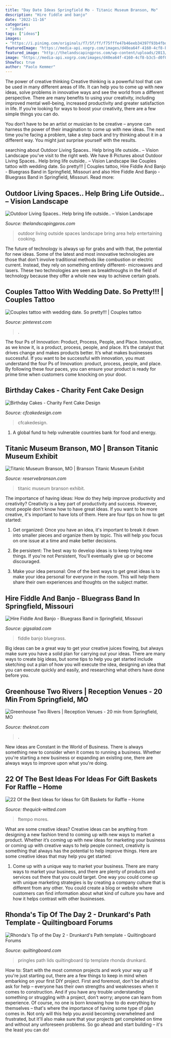 ```yaml
---
title: "Day Date Ideas Springfield Mo - Titanic Museum Branson, Mo"
description: "Hire fiddle and banjo"
date: "2022-11-16"
categories:
- "ideas"
tags: ["ideas"]
images:
- "https://i.pinimg.com/originals/f7/5f/ff/f75fffe47b46eeb34397f93b4fbd9c29.jpg"
featuredImage: "https://media-api.xogrp.com/images/d40ea64f-4160-4cf8-b3c5-d0f065a374f8"
featured_image: "http://thelandscapingpros.com/wp-content/uploads/2013/01/outdoor-living-room.jpg"
image: "https://media-api.xogrp.com/images/d40ea64f-4160-4cf8-b3c5-d0f065a374f8"
ShowToc: true
author: "Paolo Kemmer"
---
```



The power of creative thinking
Creative thinking is a powerful tool that can be used in many different areas of life. It can help you to come up with new ideas, solve problems in innovative ways and see the world from a different perspective.
There are many benefits to using your creativity, including improved mental well-being, increased productivity and greater satisfaction in life. If you’re looking for ways to boost your creativity, there are a few simple things you can do.

You don’t have to be an artist or musician to be creative – anyone can harness the power of their imagination to come up with new ideas. The next time you’re facing a problem, take a step back and try thinking about it in a different way. You might just surprise yourself with the results.

	

		
searching about Outdoor Living Spaces.. Help bring life outside.. – Vision Landscape you've visit to the right web. We have 8 Pictures about Outdoor Living Spaces.. Help bring life outside.. – Vision Landscape like Couples tattoo with wedding date. So pretty!!! | Couples tattoo, Hire Fiddle And Banjo - Bluegrass Band in Springfield, Missouri and also Hire Fiddle And Banjo - Bluegrass Band in Springfield, Missouri. Read more:
		
    
## Outdoor Living Spaces.. Help Bring Life Outside.. – Vision Landscape

<img loading=lazy src="http://thelandscapingpros.com/wp-content/uploads/2013/01/outdoor-living-room.jpg" onerror="this.onerror=null;this.src='https://tse1.mm.bing.net/th?id=OIP.h3_DcbUM7zGh6mVqm8eqBQHaFj&amp;pid=15.1';" alt="Outdoor Living Spaces.. Help bring life outside.. – Vision Landscape">

_Source: thelandscapingpros.com_

>outdoor living outside spaces landscape bring area help entertaining cooking. 

	

The future of technology is always up for grabs and with that, the potential for new ideas. Some of the latest and most innovative technologies are those that don't involve traditional methods like combustion or electric current. Instead, they rely on something entirely different- microwaves and lasers. These two technologies are seen as breakthroughs in the field of technology because they offer a whole new way to achieve certain goals.

    
## Couples Tattoo With Wedding Date. So Pretty!!! | Couples Tattoo

<img loading=lazy src="https://i.pinimg.com/originals/fa/cb/5b/facb5bf1105c7584d6c14b5f5b119c76.jpg" onerror="this.onerror=null;this.src='https://tse4.mm.bing.net/th?id=OIP.tI2k3UHmlQ_RiPmW2aC94wHaJ6&amp;pid=15.1';" alt="Couples tattoo with wedding date. So pretty!!! | Couples tattoo">

_Source: pinterest.com_

>. 

	

The four Ps of Innovation: Product, Process, People, and Place.
Innovation, as we know it, is a product, process, people, and place. It’s the catalyst that drives change and makes products better. It’s what makes businesses successful.
If you want to be successful with innovation, you must understand the four Ps of Innovation: product, process, people, and place. By following these four paces, you can ensure your product is ready for prime time when customers come knocking on your door.

    
## Birthday Cakes - Charity Fent Cake Design

<img loading=lazy src="https://www.cfcakedesign.com/wp-content/uploads/2019/07/08-2103-elementor_library/CharityFentBirthdayCakes_0036-768x1152.jpg" onerror="this.onerror=null;this.src='https://tse1.mm.bing.net/th?id=OIP.Ra-psVBNgjFgQ9ydtxWcOgHaLH&amp;pid=15.1';" alt="Birthday Cakes - Charity Fent Cake Design">

_Source: cfcakedesign.com_

>cfcakedesign. 

	

1. A global fund to help vulnerable countries bank for food and energy.

    
## Titanic Museum Branson, MO | Branson Titanic Museum Exhibit

<img loading=lazy src="http://static.reservedirect.com/media/reviews/16178/images/FC5CADA3-F2AB-474D-9AD1-119C9750C7AC.jpeg" onerror="this.onerror=null;this.src='https://tse4.mm.bing.net/th?id=OIP.-FUrtmkO_cIQ6CYsoIsQvgHaFj&amp;pid=15.1';" alt="Titanic Museum Branson, MO | Branson Titanic Museum Exhibit">

_Source: reservebranson.com_

>titanic museum branson exhibit. 

	

The importance of having ideas: How do they help improve productivity and creativity?
Creativity is a key part of productivity and success. However, most people don't know how to have great ideas. If you want to be more creative, it's important to have lots of them. Here are four tips on how to get started:
1. Get organized: Once you have an idea, it's important to break it down into smaller pieces and organize them by topic. This will help you focus on one issue at a time and make better decisions.

2. Be persistent: The best way to develop ideas is to keep trying new things. If you're not Persistent, You'll eventually give up or become discouraged.

3. Make your idea personal: One of the best ways to get great ideas is to make your idea personal for everyone in the room. This will help them share their own experiences and thoughts on the subject matter.

    
## Hire Fiddle And Banjo - Bluegrass Band In Springfield, Missouri

<img loading=lazy src="https://img.youtube.com/vi/z8z2YqWnD3E/maxresdefault.jpg" onerror="this.onerror=null;this.src='https://tse3.mm.bing.net/th?id=OIP.S2RfJ1tVxlFIqiZRmoQ3zgHaEK&amp;pid=15.1';" alt="Hire Fiddle And Banjo - Bluegrass Band in Springfield, Missouri">

_Source: gigsalad.com_

>fiddle banjo bluegrass. 

	

Big ideas can be a great way to get your creative juices flowing, but always make sure you have a solid plan for carrying out your ideas. There are many ways to create big ideas, but some tips to help you get started include sketching out a plan of how you will execute the idea, designing an idea that you can execute quickly and easily, and researching what others have done before you.

    
## Greenhouse Two Rivers | Reception Venues - 20 Min From Springfield, MO

<img loading=lazy src="https://media-api.xogrp.com/images/d40ea64f-4160-4cf8-b3c5-d0f065a374f8" onerror="this.onerror=null;this.src='https://tse2.mm.bing.net/th?id=OIP.s2S68CIg8AbHJrHG99_eCwHaE8&amp;pid=15.1';" alt="Greenhouse Two Rivers | Reception Venues - 20 min from Springfield, MO">

_Source: theknot.com_

>. 

	

New ideas are Constant in the World of Business. There is always something new to consider when it comes to running a business. Whether you're starting a new business or expanding an existing one, there are always ways to improve upon what you're doing. 

    
## 22 Of The Best Ideas For Ideas For Gift Baskets For Raffle – Home

<img loading=lazy src="https://i.pinimg.com/originals/f7/5f/ff/f75fffe47b46eeb34397f93b4fbd9c29.jpg" onerror="this.onerror=null;this.src='https://tse4.mm.bing.net/th?id=OIP.pPlge7FQDln0xLWmLUfh3gHaLH&amp;pid=15.1';" alt="22 Of the Best Ideas for Ideas for Gift Baskets for Raffle – Home">

_Source: thequick-witted.com_

>ftempo mores. 

	

What are some creative ideas?
Creative ideas can be anything from designing a new fashion trend to coming up with new ways to market a product. Whether it’s coming up with new ideas for marketing your business or coming up with creative ways to help people connect, creativity is something that always has the potential to help improve things. Here are some creative ideas that may help you get started: 
1. Come up with a unique way to market your business. There are many ways to market your business, and there are plenty of products and services out there that you could target. One way you could come up with unique marketing strategies is by creating a company culture that is different from any other. You could create a blog or website where customers can find information about what kind of culture you have and how it helps contrast with other businesses.

    
## Rhonda&#039;s Tip Of The Day 2 - Drunkard&#039;s Path Template - Quiltingboard Forums

<img loading=lazy src="https://www.quiltingboard.com/attachments/main-f1/317218d1330891462-pringles-lids-001-final.jpg" onerror="this.onerror=null;this.src='https://tse3.mm.bing.net/th?id=OIP.jsRbn30eCHZ1fummMt1PBQHaD3&amp;pid=15.1';" alt="Rhonda&#039;s Tip of the Day 2 - Drunkard&#039;s Path template - Quiltingboard Forums">

_Source: quiltingboard.com_

>pringles path lids quiltingboard tip template rhonda drunkard. 

	

How to: Start with the most common projects and work your way up
If you're just starting out, there are a few things to keep in mind when embarking on your first DIY project. First and foremost, don't be afraid to ask for help – everyone has their own strengths and weaknesses when it comes to construction. And if you have any trouble understanding something or struggling with a project, don't worry; anyone can learn from experience.
Of course, no one is born knowing how to do everything by themselves – that's where the importance of having some type of plan comes in. Not only will this help you avoid becoming overwhelmed and frustrated, but it'll also make sure that your projects get completed on time and without any unforeseen problems. So go ahead and start building – it's the least you can do!

